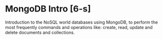 # MongoDB Intro [6-s]

Introduction to the NoSQL world databases using MongoDB, to perform the most frequently commands and operations like: create, read, update and delete documents and collections.


